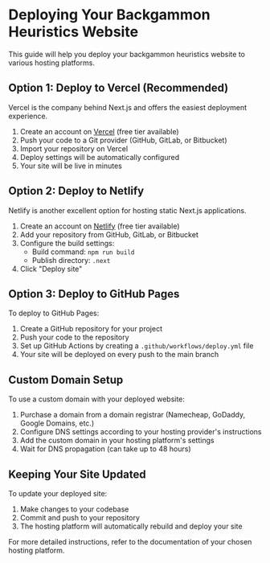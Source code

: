 # Deploying Your Backgammon Heuristics Website

This guide will help you deploy your backgammon heuristics website to various hosting platforms.

## Option 1: Deploy to Vercel (Recommended)

Vercel is the company behind Next.js and offers the easiest deployment experience.

1. Create an account on [Vercel](https://vercel.com/) (free tier available)
2. Push your code to a Git provider (GitHub, GitLab, or Bitbucket)
3. Import your repository on Vercel
4. Deploy settings will be automatically configured
5. Your site will be live in minutes

## Option 2: Deploy to Netlify

Netlify is another excellent option for hosting static Next.js applications.

1. Create an account on [Netlify](https://www.netlify.com/) (free tier available)
2. Add your repository from GitHub, GitLab, or Bitbucket
3. Configure the build settings:
   - Build command: `npm run build`
   - Publish directory: `.next`
4. Click "Deploy site"

## Option 3: Deploy to GitHub Pages

To deploy to GitHub Pages:

1. Create a GitHub repository for your project
2. Push your code to the repository
3. Set up GitHub Actions by creating a `.github/workflows/deploy.yml` file
4. Your site will be deployed on every push to the main branch

## Custom Domain Setup

To use a custom domain with your deployed website:

1. Purchase a domain from a domain registrar (Namecheap, GoDaddy, Google Domains, etc.)
2. Configure DNS settings according to your hosting provider's instructions
3. Add the custom domain in your hosting platform's settings
4. Wait for DNS propagation (can take up to 48 hours)

## Keeping Your Site Updated

To update your deployed site:

1. Make changes to your codebase
2. Commit and push to your repository
3. The hosting platform will automatically rebuild and deploy your site

For more detailed instructions, refer to the documentation of your chosen hosting platform.